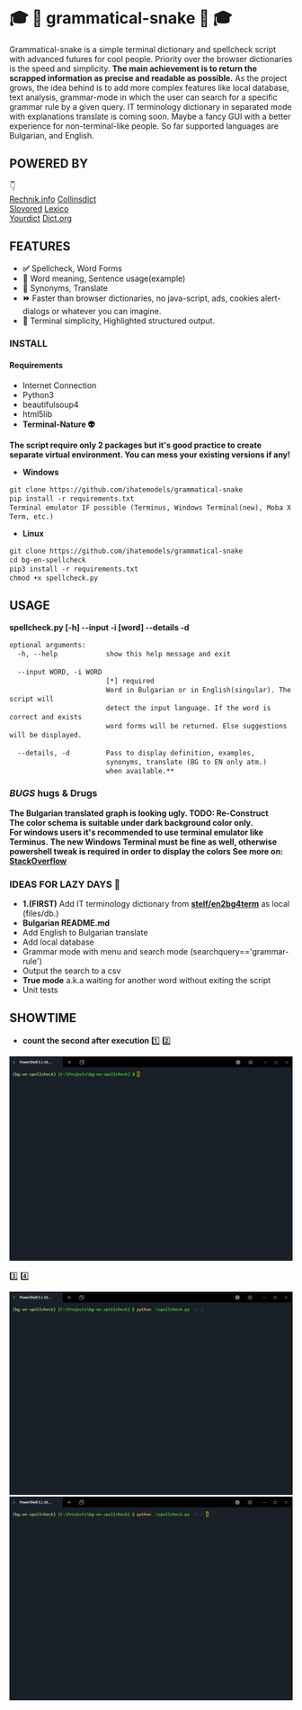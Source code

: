 #  :mortar_board: :snake: **grammatical-snake** :snake: :mortar_board:

Grammatical-snake is a simple terminal dictionary and spellcheck script with advanced futures for cool people. Priority over the browser dictionaries is the speed and simplicity. **The main achievement is to return the scrapped information as precise and readable as possible.** As the project grows, the idea behind is to add more complex features like local database, text analysis, grammar-mode in which the user can search for a specific grammar rule by a given query. IT terminology dictionary in separated mode with explanations translate is coming soon. Maybe a fancy GUI with a better experience for non-terminal-like people. So far supported languages are Bulgarian, and English.

## **POWERED BY**
:point_down:  
[Rechnik.info](http://rechnik.info) [Collinsdict](https://www.collinsdictionary.com)  
[Slovored](https://slovored.com/)  [Lexico](https://www.lexico.com)    
[Yourdict](https://sentence.yourdictionary.com)  [Dict.org](http://www.dict.org)


## **FEATURES**

- **:white_check_mark:** Spellcheck, Word Forms
- **:closed_book:** Word meaning, Sentence usage(example)
- **:blue_book:** Synonyms, Translate
- **:fast_forward:** Faster than browser dictionaries, no java-script, ads, cookies alert-dialogs or whatever you can imagine.
- **:black_square_button:** Terminal simplicity, Highlighted structured output.

### **INSTALL**

#### Requirements

- Internet Connection
- Python3
- beautifulsoup4
- html5lib
- **Terminal-Nature :alien:**

**The script require only 2 packages but it's good practice to create separate virtual environment. You can mess your existing versions if any!**

- **Windows**
```
git clone https://github.com/ihatemodels/grammatical-snake
pip install -r requirements.txt
Terminal emulator IF possible (Terminus, Windows Terminal(new), Moba X Term, etc.)
```
- **Linux**
```
git clone https://github.com/ihatemodels/grammatical-snake
cd bg-en-spellcheck
pip3 install -r requirements.txt
chmod +x spellcheck.py  
```

## **USAGE**

**spellcheck.py [-h] --input -i [word] --details -d**

```
optional arguments:
  -h, --help            show this help message and exit

  --input WORD, -i WORD  
                        [*] required  
                        Word in Bulgarian or in English(singular). The script will  
                        detect the input language. If the word is correct and exists  
                        word forms will be returned. Else suggestions will be displayed.  

  --details, -d         Pass to display definition, examples,  
                        synonyms, translate (BG to EN only atm.)  
                        when available.**  

```
### *BUGS* hugs & **Drugs**  

**The Bulgarian translated graph is looking ugly. TODO: Re-Construct**   
**The color schema is suitable under dark background color only.**  
**For windows users it's recommended to use terminal emulator like  
Terminus.**
**The new Windows Terminal must be fine as well, otherwise  
 powershell tweak
is required in order to display the colors**
**See more on: [StackOverflow](https://stackoverflow.com/questions/51680709/colored-text-output-in-powershell-console-using-ansi-vt100-codes)**

### IDEAS FOR LAZY DAYS :smoking:

- **1.(FIRST)** Add IT terminology dictionary from **[stelf/en2bg4term](https://github.com/stelf/en2bg4term)** as local (files/db.)
- **Bulgarian README.md**
- Add English to Bulgarian translate
- Add local database
- Grammar mode with menu and search mode (searchquery=='grammar-rule')
- Output the search to a csv
- **True mode** a.k.a waiting for another word without exiting the script
- Unit tests

## **SHOWTIME**
- **count the second after execution** :one: :two:

<div>
<img src="/img/mixed.gif"
 alt="mixed"
 />
</div>  

:three: :four:

<div>
<img src="/img/gif-bg.gif"
 alt="gif-bg"
 />
</div>

<div>
<img src="/img/gif-en.gif"
 alt="gif-en"
 />
</div>
